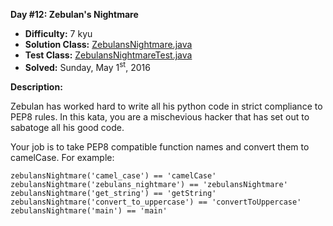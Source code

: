 <b>Day #12: Zebulan's Nightmare</b>

* <b>Difficulty:</b> 7 kyu
* <b>Solution Class:</b> [ZebulansNightmare.java](ZebulansNightmare.java)
* <b>Test Class:</b> [ZebulansNightmareTest.java](ZebulansNightmareTest.java)
* <b>Solved:</b> Sunday, May 1<sup>st</sup>, 2016

<b>Description:</b>

Zebulan has worked hard to write all his python code in strict compliance to PEP8 rules. In this kata, you are a mischevious hacker that has set out to sabatoge all his good code.

Your job is to take PEP8 compatible function names and convert them to camelCase. For example:

<pre><code>zebulansNightmare('camel_case') == 'camelCase'
zebulansNightmare('zebulans_nightmare') == 'zebulansNightmare'
zebulansNightmare('get_string') == 'getString'
zebulansNightmare('convert_to_uppercase') == 'convertToUppercase'
zebulansNightmare('main') == 'main'</code></pre>